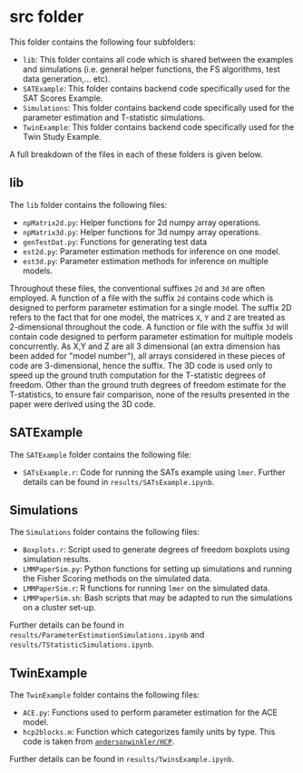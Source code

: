 # src folder

This folder contains the following four subfolders:

 - `lib`: This folder contains all code which is shared between the examples and simulations (i.e. general helper functions, the FS algorithms, test data generation,... etc).
 - `SATExample`: This folder contains backend code specifically used for the SAT Scores Example.
 - `Simulations`: This folder contains backend code specifically used for the parameter estimation and T-statistic simulations.
 - `TwinExample`: This folder contains backend code specifically used for the Twin Study Example.

 A full breakdown of the files in each of these folders is given below.

## lib

The `lib` folder contains the following files:

 - `npMatrix2d.py`: Helper functions for 2d numpy array operations.
 - `npMatrix3d.py`: Helper functions for 3d numpy array operations.
 - `genTestDat.py`: Functions for generating test data
 - `est2d.py`: Parameter estimation methods for inference on one model.
 - `est3d.py`: Parameter estimation methods for inference on multiple models.

Throughout these files, the conventional suffixes `2d` and `3d` are often employed. A function of a file with the suffix `2d` contains code which is designed to perform parameter estimation for a single model. The suffix 2D refers to the fact that for one model, the matrices `X`, `Y` and `Z` are treated as 2-dimensional throughout the code. A function or file with the suffix `3d` will contain code designed to perform parameter estimation for multiple models concurrently. As X,Y and Z are all 3 dimensional (an extra dimension has been added for "model number"), all arrays considered in these pieces of code are 3-dimensional, hence the suffix. The 3D code is used only to speed up the ground truth computation for the T-statistic degrees of freedom. Other than the ground truth degrees of freedom estimate for the T-statistics, to ensure fair comparison, none of the results presented in the paper were derived using the 3D code.

## SATExample

The `SATExample` folder contains the following file:

 - `SATsExample.r`: Code for running the SATs example using `lmer`. Further details can be found in `results/SATsExample.ipynb`.

## Simulations

The `Simulations` folder contains the following files:

 - `Boxplots.r`: Script used to generate degrees of freedom boxplots using simulation results.
 - `LMMPaperSim.py`: Python functions for setting up simulations and running the Fisher Scoring methods on the simulated data. 
 - `LMMPaperSim.r`: R functions for running `lmer` on the simulated data.
 - `LMMPaperSim.sh`: Bash scripts that may be adapted to run the simulations on a cluster set-up.

Further details can be found in `results/ParameterEstimationSimulations.ipynb` and `results/TStatisticSimulations.ipynb`.

## TwinExample

The `TwinExample` folder contains the following files:

 - `ACE.py`: Functions used to perform parameter estimation for the ACE model.
 - `hcp2blocks.m`: Function which categorizes family units by type. This code is taken from [`andersonwinkler/HCP`](https://github.com/andersonwinkler/HCP).

Further details can be found in `results/TwinsExample.ipynb`.
